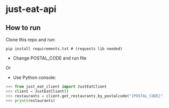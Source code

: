 # just-eat-api

## How to run

Clone this repo and run:
```shell
pip install requirements.txt # (requests lib needed)
```

- Change POSTAL_CODE and run file

Or

- Use Python console:
```python
>>> from just_eat_client import JustEatClient
>>> client = JustEatClient()
>>> restaurants = client.get_restaurants_by_postalcode("{POSTAL_CODE}")
>>> print(restaurants)
```

